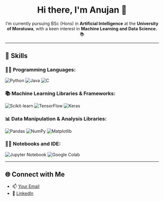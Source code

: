 <h1 align="center">Hi there, I'm Anujan 👋</h1>

<p align="center">
  I’m currently pursuing BSc (Hons) in <b>Artificial Intelligence</b> at the <b>University of Moratuwa</b>, 
  with a keen interest in <b>Machine Learning and Data Science.</b> 📚
</p>

---

## 🚀 Skills

### 👨‍💻 Programming Languages:
![Python](https://img.shields.io/badge/Python-3776AB?style=for-the-badge&logo=python&logoColor=white)
![Java](https://img.shields.io/badge/Java-ED8B00?style=for-the-badge&logo=java&logoColor=white)
![C](https://img.shields.io/badge/C-00599C?style=for-the-badge&logo=c&logoColor=white)

### 📚 Machine Learning Libraries & Frameworks:
![Scikit-learn](https://img.shields.io/badge/scikit--learn-F7931E?style=for-the-badge&logo=scikit-learn&logoColor=white)
![TensorFlow](https://img.shields.io/badge/TensorFlow-FF6F00?style=for-the-badge&logo=tensorflow&logoColor=white)
![Keras](https://img.shields.io/badge/Keras-D00000?style=for-the-badge&logo=keras&logoColor=white)

### 📊 Data Manipulation & Analysis Libraries:
![Pandas](https://img.shields.io/badge/Pandas-150458?style=for-the-badge&logo=pandas&logoColor=white)
![NumPy](https://img.shields.io/badge/NumPy-013243?style=for-the-badge&logo=numpy&logoColor=white)
![Matplotlib](https://img.shields.io/badge/Matplotlib-ff8c00?style=for-the-badge&logo=matplotlib&logoColor=white)

### 🧑‍🏫 Notebooks and IDE:
![Jupyter Notebook](https://img.shields.io/badge/Jupyter-F37626?style=for-the-badge&logo=jupyter&logoColor=white)
![Google Colab](https://img.shields.io/badge/Google_Colab-F9AB00?style=for-the-badge&logo=google-colab&logoColor=white)

---

## 🌐 Connect with Me

- 📫 [Your Email](anujananu812@gmail.com)
- 💼 [LinkedIn]([https://linkedin.com/in/your-profile](https://www.linkedin.com/in/anujan-nanthakumar-8b38a1267/))
